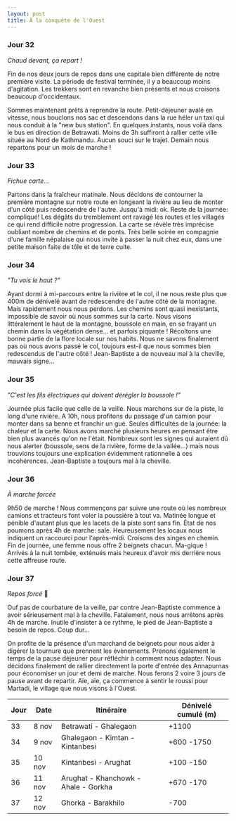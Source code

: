 ```yaml
---
layout: post
title: À la conquête de l'Ouest
---
```


### Jour 32

*Chaud devant, ça repart !*

Fin de nos deux jours de repos dans une capitale bien différente de notre première visite. La période de festival terminée, il y a beaucoup moins d'agitation. Les trekkers sont en revanche bien présents et nous croisons beaucoup d'occidentaux.
 
Sommes maintenant prêts à reprendre la route. Petit-déjeuner avalé en vitesse, nous bouclons nos sac et descendons dans la rue héler un taxi qui nous conduit à la "new bus station". En quelques instants, nous voilà dans le bus en direction de Betrawati. Moins de 3h suffiront à rallier cette ville située au Nord de Kathmandu. Aucun souci sur le trajet. Demain nous repartons pour un mois de marche !

### Jour 33

*Fichue carte...*

Partons dans la fraîcheur matinale. Nous décidons de contourner la première montagne sur notre route en longeant la rivière au lieu de monter d'un côté puis redescendre de l'autre. Jusqu'à midi: ok. Reste de la journée: compliqué! Les dégâts du tremblement ont ravagé les routes et les villages ce qui rend difficile notre progression. La carte se révèle très imprécise oubliant nombre de chemins et de ponts. Très belle soirée en compagnie d'une famille népalaise qui nous invite à passer la nuit chez eux, dans une petite maison faite de tôle et de terre cuite. 

### Jour 34

*"Tu vois le haut ?"*

Ayant dormi à mi-parcours entre la rivière et le col, il ne nous reste plus que 400m de dénivelé avant de redescendre de l'autre côté de la montagne. Mais rapidement nous nous perdons. Les chemins sont quasi inexistants, impossible de savoir où nous sommes sur la carte. Nous visons littéralement le haut de la montagne, boussole en main, en se frayant un chemin dans la végétation dense... et parfois piquante ! Récoltons une bonne partie de la flore locale sur nos habits. Nous ne savons finalement pas où nous avons passé le col, toujours est-il que nous sommes bien redescendus de l'autre côté ! Jean-Baptiste a de nouveau mal à la cheville, mauvais signe...

### Jour 35

*"C'est les fils électriques qui doivent dérégler la boussole !"*

Journée plus facile que celle de la veille. Nous marchons sur de la piste, le long d'une rivière. A 10h, nous profitons du passage d'un camion pour monter dans sa benne et franchir un gué. Seules difficultés de la journée: la chaleur et la carte. Nous avons marché plusieurs heures en pensant être bien plus avancés qu'on ne l'était. Nombreux sont les signes qui auraient dû nous alerter (boussole, sens de la rivière, forme de la vallée...) mais nous trouvions toujours une explication évidemment rationnelle à ces incohérences. Jean-Baptiste a toujours mal à la cheville. 

### Jour 36

*À marche forcée*

9h50 de marche ! Nous commençons par suivre une route où les nombreux camions et tracteurs font voler la poussière à tout va. Matinée longue et pénible d'autant plus que les lacets de la piste sont sans fin. État de nos poumons après 4h de marche: sale. Heureusement les locaux nous indiquent un raccourci pour l'après-midi. Croisons des singes en chemin. Fin de journée, une femme nous offre 2 beignets chacun. Ma-gique ! Arrivés à la nuit tombée, exténués mais heureux d'avoir mis derrière nous cette affreuse route. 

### Jour 37

*Repos forcé* 🤕

Ouf pas de courbature de la veille, par contre Jean-Baptiste commence à avoir sérieusement mal à la cheville. Fatalement, nous nous arrêtons après 4h de marche. Inutile d'insister à ce rythme, le pied de Jean-Baptiste a besoin de repos. Coup dur...

On profite de la présence d'un marchand de beignets pour nous aider à digérer la tournure que prennent les évènements. Prenons également le temps de la pause déjeuner pour réfléchir à comment nous adapter. Nous décidons finalement de rallier directement la porte d'entrée des Annapurnas pour économiser un jour et demi de marche. Nous ferons 2 voire 3 jours de pause avant de repartir. Aïe, aïe, ça commence à sentir le roussi pour Martadi, le village que nous visons à l'Ouest. 


Jour | Date | Itinéraire | Dénivelé cumulé (m)
--- | --- | --- | --- 
33 | 8 nov | Betrawati - Ghalegaon | +1100
34 | 9 nov | Ghalegaon - Kimtan - Kintanbesi | +600 -1750
35 | 10 nov | Kintanbesi - Arughat | +100 -150
36 | 11 nov | Arughat - Khanchowk - Ahale - Gorkha | +670 -170
37 | 12 nov | Ghorka - Barakhilo | -700
